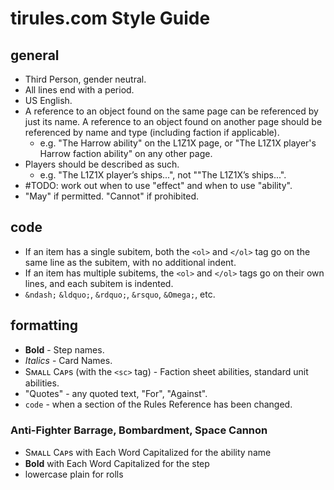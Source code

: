 # tirules.com Style Guide

## general
- Third Person, gender neutral.
- All lines end with a period.
- US English.
- A reference to an object found on the same page can be referenced by just its name. A reference to an object found on another page should be referenced by name and type (including faction if applicable).
  - e.g. "The Harrow ability" on the L1Z1X page, or "The L1Z1X player's Harrow faction ability" on any other page.
- Players should be described as such.
  - e.g. "The L1Z1X player&rsquo;s ships...", not ""The L1Z1X&rsquo;s ships...".
- #TODO: work out when to use "effect" and when to use "ability".
- "May" if permitted. "Cannot" if prohibited.

## code
- If an item has a single subitem, both the `<ol>` and `</ol>` tag go on the same line as the subitem, with no additional indent.
- If an item has multiple subitems, the `<ol>` and `</ol>` tags go on their own lines, and each subitem is indented.
- `&ndash;` `&ldquo;`, `&rdquo;`, `&rsquo`, `&Omega;`, etc.

## formatting
- **Bold** - Step names.
- *Italics* - Card Names.
- Sᴍᴀʟʟ Cᴀᴘs (with the `<sc>` tag) - Faction sheet abilities, standard unit abilities.
- "Quotes" - any quoted text, "For", "Against".
- `code` - when a section of the Rules Reference has been changed.

### Anti-Fighter Barrage, Bombardment, Space Cannon 
- Sᴍᴀʟʟ Cᴀᴘs with Each Word Capitalized for the ability name
- **Bold** with Each Word Capitalized for the step
- lowercase plain for rolls